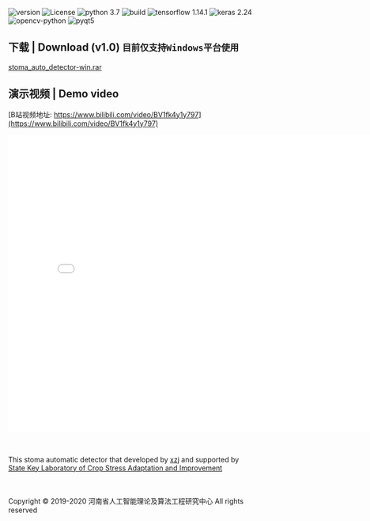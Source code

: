 ![version](https://img.shields.io/badge/version-1.0-cyan.svg)
![License](https://img.shields.io/github/license/zjxi/zjxi.github.io.svg)
![python 3.7](https://img.shields.io/badge/python-3.7-purple.svg)
![build](https://ci.appveyor.com/api/projects/status/l4gxgydj0i95hmxg/branch/master?svg=true)
![tensorflow 1.14.1](https://img.shields.io/badge/tensorflow-1.14.1-yellow.svg)
![keras 2.24](https://img.shields.io/badge/keras-2.24-red.svg)
![opencv-python](https://img.shields.io/badge/opencv-3.4.3-blue.svg)
![pyqt5](https://img.shields.io/badge/pyqt5-5.13.2-orange.svg)

## 下载 | Download (v1.0) ```目前仅支持Windows平台使用```

[stoma_auto_detector-win.rar](https://github.com/zjxi/zjxi.github.io/releases/tag/v1.0/stoma-auto-detector.rar)

## 演示视频 | Demo video
[B站视频地址: https://www.bilibili.com/video/BV1fk4y1y797](https://www.bilibili.com/video/BV1fk4y1y797)
<iframe src="//player.bilibili.com/player.html?aid=754635870&bvid=BV1fk4y1y797&cid=237602440&page=1" 
         scrolling="no" border="0" frameborder="no" framespacing="0" allowfullscreen="true" height="600" width="800"> 
</iframe>


<br><br>
This stoma automatic detector that developed by [xzj](https://github.com/zjxi) and supported by [State Key Laboratory of Crop Stress Adaptation and Improvement](http://csai.henu.edu.cn/)

<br><br>
Copyright © 2019-2020 河南省人工智能理论及算法工程研究中心 All rights reserved


